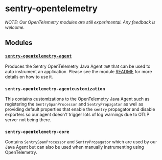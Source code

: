 # sentry-opentelemetry

*NOTE: Our OpenTelemetry modules are still experimental. Any feedback is welcome.*

## Modules

### [`sentry-opentelemetry-agent`](sentry-opentelemetry-agent/README.md)

Produces the Sentry OpenTelemetry Java Agent `JAR` that can be used to auto instrument an 
application. Please see the module [README](sentry-opentelemetry-agent/README.md) for more details on how to use it.

### `sentry-opentelemetry-agentcustomization`

This contains customizations to the OpenTelemetry Java Agent such as registering the
`SentrySpanProcessor` and `SentryPropagator` as well as providing default properties that
enable the `sentry` propagator and disable exporters so our agent doesn't trigger lots of log 
warnings due to OTLP server not being there.

### `sentry-opentelemetry-core`

Contains `SentrySpanProcessor` and `SentryPropagator` which are used by our Java Agent but can also
be used when manually instrumenting using OpenTelemetry.
